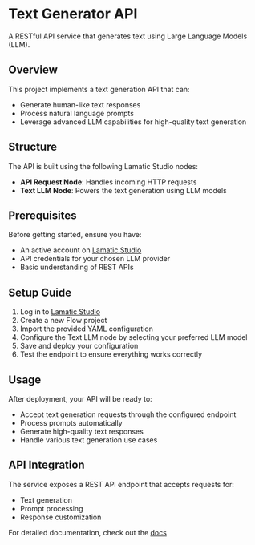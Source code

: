 # Text Generator API

A RESTful API service that generates text using Large Language Models (LLM).

## Overview
This project implements a text generation API that can:
- Generate human-like text responses
- Process natural language prompts
- Leverage advanced LLM capabilities for high-quality text generation

## Structure
The API is built using the following Lamatic Studio nodes:
- **API Request Node**: Handles incoming HTTP requests
- **Text LLM Node**: Powers the text generation using LLM models

## Prerequisites
Before getting started, ensure you have:
- An active account on [Lamatic Studio](https://studio.lamatic.ai)
- API credentials for your chosen LLM provider
- Basic understanding of REST APIs

## Setup Guide
1. Log in to [Lamatic Studio](https://studio.lamatic.ai)
2. Create a new Flow project
3. Import the provided YAML configuration
4. Configure the Text LLM node by selecting your preferred LLM model
5. Save and deploy your configuration
6. Test the endpoint to ensure everything works correctly

## Usage
After deployment, your API will be ready to:
- Accept text generation requests through the configured endpoint
- Process prompts automatically
- Generate high-quality text responses
- Handle various text generation use cases

## API Integration
The service exposes a REST API endpoint that accepts requests for:
- Text generation
- Prompt processing
- Response customization

For detailed documentation, check out the [docs](https://lamatic.ai/docs)